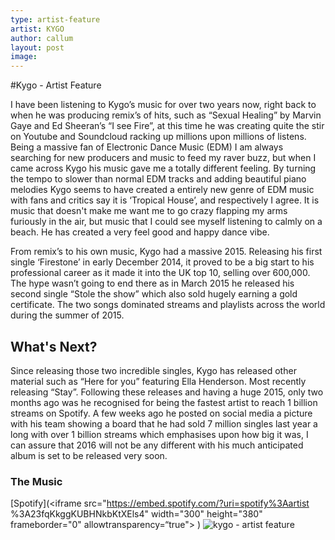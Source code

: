 ```yaml
---
type: artist-feature
artist: KYGO
author: callum
layout: post
image:
---
```



#Kygo - Artist Feature

I have been listening to Kygo’s music for over two years now, right back to when he was producing remix’s of hits, such as “Sexual Healing” by Marvin Gaye and Ed Sheeran’s “I see Fire”, at this time he was creating quite the stir on Youtube and Soundcloud racking up millions upon millions of listens. Being a massive fan of Electronic Dance Music (EDM) I am always searching for new producers and music to feed my raver buzz, but when I came across Kygo his music gave me a totally different feeling. By turning the tempo to slower than normal EDM tracks and adding beautiful piano melodies Kygo seems to have created a entirely new genre of EDM music with fans and critics say it is ‘Tropical House’, and respectively I agree. It is music that doesn't make me want me to go crazy flapping my arms furiously in the air, but music that I could see myself listening to calmly on a beach. He has created a very feel good and happy dance vibe.

From remix’s to his own music, Kygo had a massive 2015. Releasing his first single ‘Firestone’ in early December 2014, it proved to be a big start to his professional career as it made it into the UK top 10, selling over 600,000. The hype wasn’t going to end there as in March 2015 he released his second single “Stole the show” which also sold hugely earning a gold certificate. The two songs dominated streams and playlists across the world during the summer of 2015.

## What's Next?

Since releasing those two incredible singles, Kygo has released other material such as “Here for you” featuring Ella Henderson. Most recently releasing “Stay”. Following these releases and having a huge 2015, only two months ago was he recognised for being the fastest artist to reach 1 billion streams on Spotify. A few weeks ago he posted on social media a picture with his team showing a board that he had sold 7 million singles last year a long with over 1 billion streams which emphasises upon how big it was, I can assure that 2016 will not be any different with his much anticipated album is set to be released very soon.

### The Music

[Spotify](<iframe src="https://embed.spotify.com/?uri=spotify%3Aartist %3A23fqKkggKUBHNkbKtXEls4" width="300" height="380" frameborder="0" allowtransparency=“true"></iframe> )
![kygo - artist feature]({{site.baseurl}}/assets/images/posts//kygo.jpg)
